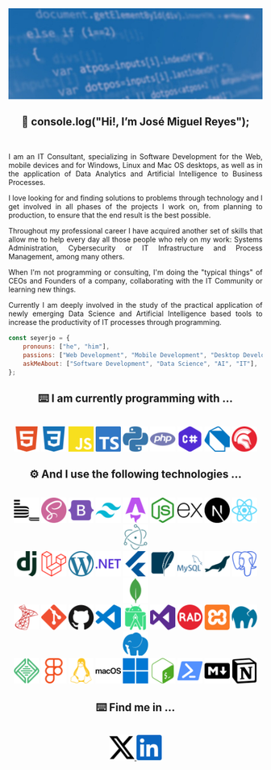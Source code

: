 <img src="./assets/github-profile-banner.jpg" />

<h2 align="center">
    👋 console.log("Hi!, I’m José Miguel Reyes");
</h2>

<br/>

<p align="justify">
I am an IT Consultant, specializing in Software Development for the Web, mobile devices and for Windows, Linux and Mac OS desktops, as well as in the application of Data Analytics and Artificial Intelligence to Business Processes.
</p>

<p align="justify">
I love looking for and finding solutions to problems through technology and I get involved in all phases of the projects I work on, from planning to production, to ensure that the end result is the best possible.
</p>

<p align="justify">
Throughout my professional career I have acquired another set of skills that allow me to help every day all those people who rely on my work: Systems Administration, Cybersecurity or IT Infrastructure and Process Management, among many others.
</p>

<p align="justify">
When I'm not programming or consulting, I'm doing the "typical things" of CEOs and Founders of a company, collaborating with the IT Community or learning new things.
</p>

<p align="justify">
Currently I am deeply involved in the study of the practical application of newly emerging Data Science and Artificial Intelligence based tools to increase the productivity of IT processes through programming.
</p>

```javascript
const seyerjo = {
    pronouns: ["he", "him"],
    passions: ["Web Development", "Mobile Development", "Desktop Development", "Data Science", "AI"],
    askMeAbout: ["Software Development", "Data Science", "AI", "IT"],
};
```
<h2 align="center">
    ⌨️ I am currently programming with ...
</h2>

<br/>

<div align="center">
    <img src="./assets/html5.svg" alt="HTML5" height="50px" title="HTML5" />
    <img src="./assets/css3.svg" alt="CSS3" height="50px" title="CSS3" />
    <img src="./assets/javascript.svg" alt="JavaScript" height="50px" title="JavaScript" />
    <img src="./assets/typescript.svg" alt="TypeScript" height="50px" title="TypeScript" />
    <img src="./assets/python.svg" alt="Python" height="50px" title="Python" />
    <img src="./assets/php.svg" alt="PHP" height="50px" title="PHP" />
    <img src="./assets/csharp.svg" alt="C#" height="50px" title="C#" />
    <img src="./assets/dart.svg" alt="Dart" height="50px" title="Dart" />
    <img src="./assets/delphi.svg" alt="Object Pascal - Delphi" height="50px" title="Object Pascal - Delphi" />
</div>

<h2 align="center">
    ⚙️ And I use the following technologies ...
</h2>

<br/>

<div align="center">
    <img src="./assets/bem.svg" alt="BEM" height="50px" />
    <img src="./assets/sass.svg" alt="Sass" height="50px" />
    <img src="./assets/bootstrap.svg" alt="Bootstrap" height="50px" />
    <img src="./assets/tailwindcss.svg" alt="Tailwind CSS" height="50px" />
    <img src="./assets/astro.svg" alt="Astro" height="50px" />
    <img src="./assets/nodedotjs.svg" alt="Node.JS" height="50px" />
    <img src="./assets/express.svg" alt="Express.JS" height="50px" />
    <img src="./assets/nextdotjs.svg" alt="Next.JS" height="50px" />
    <img src="./assets/react.svg" alt="React.JS & React Native" height="50px" />
    <img src="./assets/electron.svg" alt="Electron" height="50px" />
</div>

<div align="center">
    <img src="./assets/django.svg" alt="Django" height="50px" />
    <img src="./assets/laravel.svg" alt="Laravel" height="50px" />
    <img src="./assets/wordpress.svg" alt="WordPress Core" height="50px" />
    <img src="./assets/dotnet.svg" alt=".NET" height="50px" />
    <img src="./assets/flutter.svg" alt="Flutter" height="50px" />
    <img src="./assets/sqlite.svg" alt="SQLite" height="50px" />
    <img src="./assets/mysql.svg" alt="MySQL" height="50px" />
    <img src="./assets/mariadb.svg" alt="MariaDB.JS" height="50px" />
    <img src="./assets/postgresql.svg" alt="PostgreSQL" height="50px" />
    <img src="./assets/mongodb.svg" alt="MongoDB" height="50px" />
</div>

<div align="center">
    <img src="./assets/microsoftsqlserver.svg" alt="Microsoft SQL Server" height="50px" />
    <img src="./assets/git.svg" alt="Git" height="50px" />
    <img src="./assets/github.svg" alt="GitHub" height="50px" />
    <img src="./assets/visualstudiocode.svg" alt="Visual Studio Code" height="50px" />
    <img src="./assets/androidstudio.svg" alt="Android Studio" height="50px" />
    <img src="./assets/visualstudio.svg" alt="Visual Studio" height="50px" />
    <img src="./assets/radstudio.svg" alt="RAD Studio" height="50px" />
    <img src="./assets/xampp.svg" alt="XAMPP" height="50px" />
    <img src="./assets/mamp.svg" alt="MAMP" height="50px" />
    <img src="./assets/laragon.svg" alt="Laragon" height="50px" />
</div>

<div align="center">
    <img src="./assets/local.svg" alt="Local by Flywheel" height="50px" />
    <img src="./assets/figma.svg" alt="Figma" height="50px" />
    <img src="./assets/linux.svg" alt="Linux" height="50px" />
    <img src="./assets/macos.svg" alt="MacOS" height="50px" />
    <img src="./assets/windows.svg" alt="Windows" height="50px" />
    <img src="./assets/gnubash.svg" alt="GNU Bash" height="50px" />
    <img src="./assets/powershell.svg" alt="Powershell" height="50px" />
    <img src="./assets/markdown.svg" alt="Markdown" height="50px" />
    <img src="./assets/notion.svg" alt="Notion" height="50px" />
</div>

<h2 align="center">
    ⌨️ Find me in ...
</h2>

<br/>

<div align="center">
    <a href="https://twitter.com/seyerjo" target="_blank">
        <img src="./assets/x.svg" alt="X (Twitter)" height="50px" />
    </a>
    <a href="https://www.linkedin.com/in/josem-reyes" target="_blank">
        <img src="./assets/linkedin.svg" alt="LinkedIn" height="50px" />
    </a>
</div>
